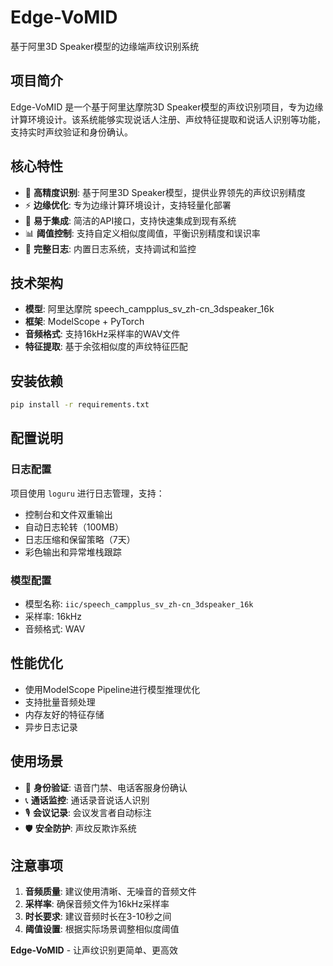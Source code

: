 # Edge-VoMID

基于阿里3D Speaker模型的边缘端声纹识别系统

## 项目简介

Edge-VoMID 是一个基于阿里达摩院3D Speaker模型的声纹识别项目，专为边缘计算环境设计。该系统能够实现说话人注册、声纹特征提取和说话人识别等功能，支持实时声纹验证和身份确认。

## 核心特性

- 🎯 **高精度识别**: 基于阿里3D Speaker模型，提供业界领先的声纹识别精度
- ⚡ **边缘优化**: 专为边缘计算环境设计，支持轻量化部署
- 🔧 **易于集成**: 简洁的API接口，支持快速集成到现有系统
- 📊 **阈值控制**: 支持自定义相似度阈值，平衡识别精度和误识率
- 📝 **完整日志**: 内置日志系统，支持调试和监控

## 技术架构

- **模型**: 阿里达摩院 speech_campplus_sv_zh-cn_3dspeaker_16k
- **框架**: ModelScope + PyTorch
- **音频格式**: 支持16kHz采样率的WAV文件
- **特征提取**: 基于余弦相似度的声纹特征匹配

## 安装依赖

```bash
pip install -r requirements.txt
```

## 配置说明

### 日志配置

项目使用 `loguru` 进行日志管理，支持：
- 控制台和文件双重输出
- 自动日志轮转（100MB）
- 日志压缩和保留策略（7天）
- 彩色输出和异常堆栈跟踪

### 模型配置

- 模型名称: `iic/speech_campplus_sv_zh-cn_3dspeaker_16k`
- 采样率: 16kHz
- 音频格式: WAV

## 性能优化

- 使用ModelScope Pipeline进行模型推理优化
- 支持批量音频处理
- 内存友好的特征存储
- 异步日志记录

## 使用场景

- 🔐 **身份验证**: 语音门禁、电话客服身份确认
- 📞 **通话监控**: 通话录音说话人识别
- 🎙️ **会议记录**: 会议发言者自动标注
- 🛡️ **安全防护**: 声纹反欺诈系统

## 注意事项

1. **音频质量**: 建议使用清晰、无噪音的音频文件
2. **采样率**: 确保音频文件为16kHz采样率
3. **时长要求**: 建议音频时长在3-10秒之间
4. **阈值设置**: 根据实际场景调整相似度阈值


**Edge-VoMID** - 让声纹识别更简单、更高效